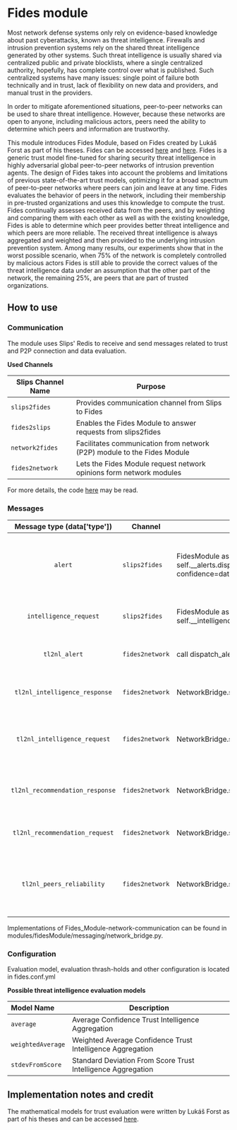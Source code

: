 # Fides module

Most network defense systems only rely on evidence-based knowledge about past cyberattacks, known as threat intelligence. Firewalls and intrusion prevention systems rely on the shared threat intelligence generated by other systems. Such threat intelligence is usually shared via centralized public and private blocklists, where a single centralized authority, hopefully, has complete control over what is published. Such centralized systems have many issues: single point of failure both technically and in trust, lack of flexibility on new data and providers, and manual trust in the providers.

In order to mitigate aforementioned situations, peer-to-peer networks can be used to share threat intelligence. However, because these networks are open to anyone, including malicious actors, peers need the ability to determine which peers and information are trustworthy.

This module introduces Fides Module, based on Fides created by Lukáš Forst as part of his theses. Fides can be accessed [here](https://github.com/LukasForst/fides/commits?author=LukasForst) and [here](https://github.com/stratosphereips/fides/tree/bfac47728172d3a4bbb27a5bb53ceef424e45e4f). Fides is a generic trust model fine-tuned for sharing security threat intelligence in highly adversarial global peer-to-peer networks of intrusion prevention agents. The design of Fides takes into account the problems and limitations of previous state-of-the-art trust models, optimizing it for a broad spectrum of peer-to-peer networks where peers can join and leave at any time. Fides evaluates the behavior of peers in the network, including their membership in pre-trusted organizations and uses this knowledge to compute the trust. Fides continually assesses received data from the peers, and by weighting and comparing them with each other as well as with the existing knowledge, Fides is able to determine which peer provides better threat intelligence and which peers are more reliable. The received threat intelligence is always aggregated and weighted and then provided to the underlying intrusion prevention system. Among many results, our experiments show that in the worst possible scenario, when 75% of the network is completely controlled by malicious actors Fides is still able to provide the correct values of the threat intelligence data under an assumption that the other part of the network, the remaining 25%, are peers that are part of trusted organizations.

## How to use
### **Communication**
The module uses Slips' Redis to receive and send messages related to trust and P2P connection and data evaluation.

**Used Channels**

| **Slips Channel Name** | **Purpose**                                                             |
|-----------------|-------------------------------------------------------------------------|
| `slips2fides`   | Provides communication channel from Slips to Fides                      |
| `fides2slips`   | Enables the Fides Module to answer requests from slips2fides            |
| `network2fides` | Facilitates communication from network (P2P) module to the Fides Module |
| `fides2network` | Lets the Fides Module request network opinions form network modules     |

For more details, the code [here](https://github.com/stratosphereips/fides/tree/bfac47728172d3a4bbb27a5bb53ceef424e45e4f/fides/messaging) may be read.


### **Messages**

| **Message type (data['type'])** | **Channel**     | **Call/Handle**                                                                                                       | **Description**                                                                                       |
|:-------------------------------:|-----------------|-----------------------------------------------------------------------------------------------------------------------|-------------------------------------------------------------------------------------------------------|
|             `alert`             | `slips2fides`   | FidesModule as self.__alerts.dispatch_alert(target=data['target'], confidence=data['confidence'],score=data['score']) | Triggers sending an alert to the network, about given target, which SLips believes to be compromised. |
|     `intelligence_request`      | `slips2fides`   | FidesModule as self.__intelligence.request_data(target=data['target'])                                                | Triggers request of trust intelligence on given target.                                               |
|          `tl2nl_alert`          | `fides2network` | call dispatch_alert() of AlertProtocol class instance                                                                 | Broadcasts alert through the network about the target.                                                |
|  `tl2nl_intelligence_response`  | `fides2network` | NetworkBridge.send_intelligence_response(...)                                                                         | Shares Intelligence with peer that requested it.                                                      |
|  `tl2nl_intelligence_request`   | `fides2network` | NetworkBridge.send_intelligence_request(...)                                                                          | Requests network intelligence from the network regarding this target.                                 |
| `tl2nl_recommendation_response` | `fides2network` | NetworkBridge.send_recommendation_response(...)                                                                       | Responds to given request_id to recipient with recommendation on target.                              |
| `tl2nl_recommendation_request`  | `fides2network` | NetworkBridge.send_recommendation_request(...)                                                                        | Request recommendation from recipients on given peer.                                                 |
|    `tl2nl_peers_reliability`    | `fides2network` | NetworkBridge.send_peers_reliability(...)                                                                             | Sends peer reliability, this message is only for network layer and is not dispatched to the network.  |


Implementations of Fides_Module-network-communication can be found in modules/fidesModule/messaging/network_bridge.py.

### Configuration
Evaluation model, evaluation thrash-holds and other configuration is located in fides.conf.yml 

**Possible threat intelligence evaluation models**

| **Model Name**         | **Description**                                                  |
|:-----------------------|--------------------------------------------------------------|
| `average`              | Average Confidence Trust Intelligence Aggregation            |
| `weightedAverage`      | Weighted Average Confidence Trust Intelligence Aggregation   |
| `stdevFromScore`       | Standard Deviation From Score Trust Intelligence Aggregation |

## Implementation notes and credit
The mathematical models for trust evaluation were written by Lukáš Forst as part of his theses and can be accessed [here](https://github.com/LukasForst/fides/commits?author=LukasForst).